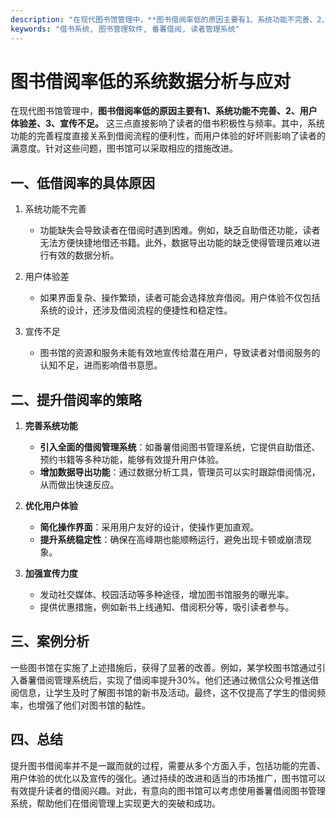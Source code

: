 ```yaml
---
description: "在现代图书馆管理中，**图书借阅率低的原因主要有1、系统功能不完善、2、用户体验差、3、宣传不足。** 这三点直接影响了读者的借书积极性与频率。其中，系统功能的完善程度直接关系到借阅流程的便利性，而用户体验的好坏则影响了读者的满意度。针对这些问题，图书馆可以采取相应的措施改进。"
keywords: "借书系统, 图书管理软件, 番薯借阅, 读者管理系统"
---
```

# 图书借阅率低的系统数据分析与应对

在现代图书馆管理中，**图书借阅率低的原因主要有1、系统功能不完善、2、用户体验差、3、宣传不足。** 这三点直接影响了读者的借书积极性与频率。其中，系统功能的完善程度直接关系到借阅流程的便利性，而用户体验的好坏则影响了读者的满意度。针对这些问题，图书馆可以采取相应的措施改进。

## 一、低借阅率的具体原因

1. 系统功能不完善
   - 功能缺失会导致读者在借阅时遇到困难。例如，缺乏自助借还功能，读者无法方便快捷地借还书籍。此外，数据导出功能的缺乏使得管理员难以进行有效的数据分析。

2. 用户体验差
   - 如果界面复杂、操作繁琐，读者可能会选择放弃借阅。用户体验不仅包括系统的设计，还涉及借阅流程的便捷性和稳定性。

3. 宣传不足
   - 图书馆的资源和服务未能有效地宣传给潜在用户，导致读者对借阅服务的认知不足，进而影响借书意愿。

## 二、提升借阅率的策略

1. **完善系统功能**
   - **引入全面的借阅管理系统**：如番薯借阅图书管理系统，它提供自助借还、预约书籍等多种功能，能够有效提升用户体验。
   - **增加数据导出功能**：通过数据分析工具，管理员可以实时跟踪借阅情况，从而做出快速反应。

2. **优化用户体验**
   - **简化操作界面**：采用用户友好的设计，使操作更加直观。
   - **提升系统稳定性**：确保在高峰期也能顺畅运行，避免出现卡顿或崩溃现象。

3. **加强宣传力度**
   - 发动社交媒体、校园活动等多种途径，增加图书馆服务的曝光率。
   - 提供优惠措施，例如新书上线通知、借阅积分等，吸引读者参与。

## 三、案例分析

一些图书馆在实施了上述措施后，获得了显著的改善。例如，某学校图书馆通过引入番薯借阅管理系统后，实现了借阅率提升30%。他们还通过微信公众号推送借阅信息，让学生及时了解图书馆的新书及活动。最终，这不仅提高了学生的借阅频率，也增强了他们对图书馆的黏性。

## 四、总结

提升图书借阅率并不是一蹴而就的过程，需要从多个方面入手，包括功能的完善、用户体验的优化以及宣传的强化。通过持续的改进和适当的市场推广，图书馆可以有效提升读者的借阅兴趣。对此，有意向的图书馆可以考虑使用番薯借阅图书管理系统，帮助他们在借阅管理上实现更大的突破和成功。
